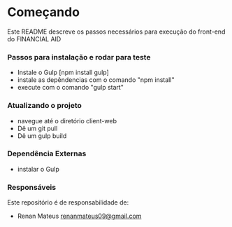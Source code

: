 # Começando 

Este README descreve os passos necessários para execução do front-end do FINANCIAL AID

### Passos para instalação e rodar para teste ###

* Instale o Gulp [npm install gulp]
* instale as depêndencias com o comando "npm install"
* execute com o comando "gulp start"

### Atualizando o projeto ###

* navegue até o diretório client-web
* Dê um git pull
* Dê um gulp build

### Dependência Externas ###

* instalar o Gulp

### Responsáveis ###

Este repositório é de responsabilidade de:
 
* Renan Mateus <renanmateus09@gmail.com>
